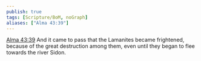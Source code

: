 ```yaml
---
publish: true
tags: [Scripture/BoM, noGraph]
aliases: ["Alma 43:39"]
---
```

[Alma 43:39](https://churchofjesuschrist.org/study/scriptures/bofm/alma/43?lang=eng&id=p39#p39) And it came to pass that the Lamanites became frightened, because of the great destruction among them, even until they began to flee towards the river Sidon.
